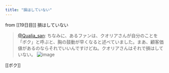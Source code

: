 ```yaml
---
title: "損はしていない"
---
```


from [[19日目]]
損はしていない
> [@Qualia_san](https://twitter.com/Qualia_san/status/1592177009211617280?s=20&t=kJii9tGR4rIPzaJmFTNOfQ): ちなみに、あるファンは、クオリアさんが自分のことを「ボク」と呼ぶと、胸の鼓動が早くなると述べていました。まあ、顧客価値があるのならそれでいいんですけどね。クオリアさんはそれで損はしていない。
> ![image](https://pbs.twimg.com/media/FhiMiblVUAADxIo.png)

[[ボク]]
